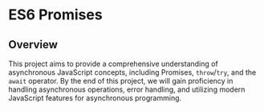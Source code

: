 # ES6 Promises

## Overview

This project aims to provide a comprehensive understanding of asynchronous JavaScript concepts, including Promises, `throw`/`try`, and the `await` operator. By the end of this project, we will gain proficiency in handling asynchronous operations, error handling, and utilizing modern JavaScript features for asynchronous programming.
